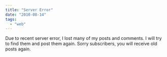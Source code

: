 ```yaml
---
title: "Server Error"
date: "2010-08-14"
tags: 
  - "web"
---
```


Due to recent server error, I lost many of my posts and comments. I will try to find them and post them again. Sorry subscribers, you will receive old posts again.
